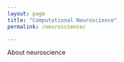 ```yaml
---
layout: page
title: "Computational Neuroscience"
permalink: /neuroscience/

---
```

About neuroscience
